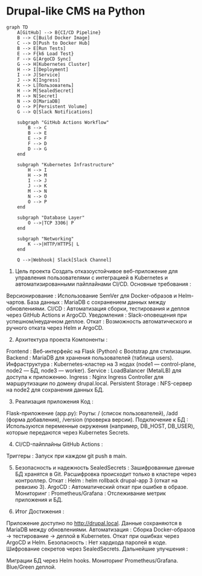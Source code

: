 # Drupal-like CMS на Python
```mermaid
graph TD
    A[GitHub] --> B{CI/CD Pipeline}
    B --> C[Build Docker Image]
    C --> D[Push to Docker Hub]
    B --> E[Run Tests]
    E --> F{k6 Load Test}
    F --> G[ArgoCD Sync]
    G --> H[Kubernetes Cluster]
    H --> I[Deployment]
    I --> J[Service]
    J --> K[Ingress]
    K --> L[Пользователь]
    H --> M[SealedSecret]
    M --> N[Secret]
    N --> O[MariaDB]
    O --> P[Persistent Volume]
    G --> Q[Slack Notifications]
    
    subgraph "GitHub Actions Workflow"
        B --> C
        B --> E
        E --> F
        F --> D
        D --> G
    end
    
    subgraph "Kubernetes Infrastructure"
        H --> I
        H --> M
        I --> J
        J --> K
        M --> N
        N --> O
        O --> P
    end
    
    subgraph "Database Layer"
        O -->|TCP 3306| P
    end
    
    subgraph "Networking"
        K -->|HTTP/HTTPS| L
    end
    
    Q -->|Webhook| Slack[Slack Channel]
```
1. Цель проекта
Создать отказоустойчивое веб-приложение для управления пользователями с интеграцией в Kubernetes и автоматизированными пайплайнами CI/CD.
Основные требования :

Версионирование : Использование SemVer для Docker-образов и Helm-чартов.
База данных : MariaDB с сохранением данных между обновлениями.
CI/CD : Автоматизация сборки, тестирования и деплоя через GitHub Actions и ArgoCD.
Уведомления : Slack-оповещения при успешном/неудачном деплое.
Откат : Возможность автоматического и ручного отката через Helm и ArgoCD.

2. Архитектура проекта
Компоненты :

Frontend : Веб-интерфейс на Flask (Python) с Bootstrap для стилизации.
Backend : MariaDB для хранения пользователей (таблица users).
Инфраструктура :
Kubernetes-кластер на 3 нодах (node1 — control-plane, node2 — БД, node3 — worker).
Service : LoadBalancer (MetalLB) для доступа к приложению.
Ingress : Nginx Ingress Controller для маршрутизации по домену drupal.local.
Persistent Storage : NFS-сервер на node2 для сохранения данных БД.

3. Реализация приложения
Код :

Flask-приложение (app.py):
Роуты: / (список пользователей), /add (форма добавления), /version (проверка версии).
Подключение к БД : Используются переменные окружения (например, DB_HOST, DB_USER), которые передаются через Kubernetes Secrets.

4. CI/CD-пайплайны
GitHub Actions :

Триггеры : Запуск при каждом git push в main.

5. Безопасность и надежность
SealedSecrets :
Зашифрованные данные БД хранятся в Git.
Расшифровка происходит только в кластере через контроллер.
Откат :
Helm : helm rollback drupal-app 3 (откат на ревизию 3).
ArgoCD : Автоматический откат при ошибке в образе.
Мониторинг :
Prometheus/Grafana : Отслеживание метрик приложения и БД.

6. Итог
Достижения :

Приложение доступно по http://drupal.local.
Данные сохраняются в MariaDB между обновлениями.
Автоматизация :
Сборка Docker-образов → тестирование → деплой в Kubernetes.
Откат при ошибках через ArgoCD и Helm.
Безопасность :
Нет хардкода паролей в коде.
Шифрование секретов через SealedSecrets.
Дальнейшие улучшения :

Миграции БД через Helm hooks.
Мониторинг Prometheus/Grafana.
Blue/Green деплой.
